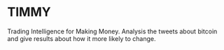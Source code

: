 # TIMMY
Trading Intelligence for Making Money. Analysis the tweets about bitcoin and give results about how it more likely to change.
